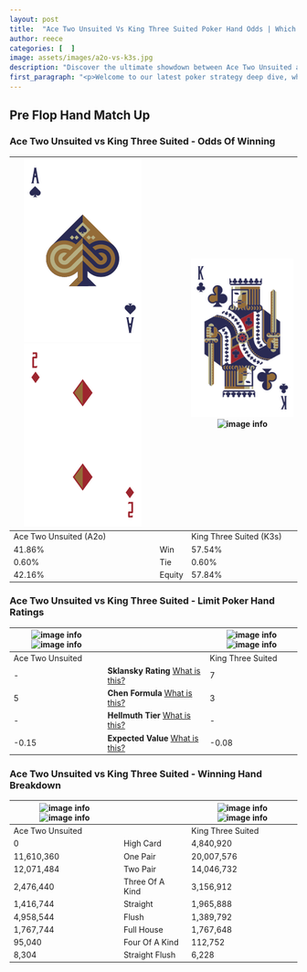 ```yaml
---
layout: post
title:  "Ace Two Unsuited Vs King Three Suited Poker Hand Odds | Which Is The Better Hand In Poker? A Complete Guide"
author: reece
categories: [  ]
image: assets/images/a2o-vs-k3s.jpg
description: "Discover the ultimate showdown between Ace Two Unsuited and King Three Suited in poker! Uncover the odds, strategies, and scenarios where one hand triumphs over the other. Get ready to up your poker game with this thrilling analysis."
first_paragraph: "<p>Welcome to our latest poker strategy deep dive, where we're pitting two distinct hands against each other in a high-stakes showdown: Ace Two Unsuited vs King Three Suited.</p><p>In the dynamic world of poker, every decision counts, and knowing which hand holds the upper hand is key to your success at the table.</p><p>In this article, we'll dissect these two hands, explore the scenarios where one dominates the other, and equip you with the knowledge to make strategic choices that can tip the odds in your favor.</p><p>Get ready to unravel the intriguing dynamics of these poker hands and elevate your game to new heights.</p>"
---
```




[comment]: # (sp0)

## Pre Flop Hand Match Up

<div class="table hand-ratings" markdown="1"> 



### Ace Two Unsuited vs King Three Suited - Odds Of Winning


    
| ![image info](assets/images/hand1/a.png) ![image info](assets/images/hand1/2o.png) |  | ![image info](assets/images/hand2/k.png) ![image info](assets/images/hand2/3s.png) |
| -------- | -------- | -------- |
| Ace Two Unsuited (A2o) |  | King Three Suited (K3s) |
| 41.86% | Win | 57.54% |
| 0.60% | Tie | 0.60% |
| 42.16% | Equity | 57.84% |




[comment]: # (sp1)



### Ace Two Unsuited vs King Three Suited - Limit Poker Hand Ratings


    
| ![image info](https://www.riverpairs.com/assets/images/hand1/a.png) ![image info](https://www.riverpairs.com/assets/images/hand1/2o.png) |  | ![image info](https://www.riverpairs.com/assets/images/hand2/k.png) ![image info](https://www.riverpairs.com/assets/images/hand2/3s.png) |
| -------- | -------- | -------- |
| Ace Two Unsuited |  | King Three Suited |
| - | **Sklansky Rating** [What is this?](/sklansky-rating-explained) | 7 |
| 5 | **Chen Formula** [What is this?](/chen-formula-explained) | 3 |
| - | **Hellmuth Tier** [What is this?](/Hellmuth-tier-explained) | - |
| -0.15 | **Expected Value** [What is this?](/expected-value-explained) | -0.08 |




[comment]: # (sp2)



### Ace Two Unsuited vs King Three Suited - Winning Hand Breakdown


    
| ![image info](https://www.riverpairs.com/assets/images/hand1/a.png) ![image info](https://www.riverpairs.com/assets/images/hand1/2o.png) |  | ![image info](https://www.riverpairs.com/assets/images/hand2/k.png) ![image info](https://www.riverpairs.com/assets/images/hand2/3s.png) |
| -------- | -------- | -------- |
| Ace Two Unsuited |  | King Three Suited |
| 0 | High Card | 4,840,920 |
| 11,610,360 | One Pair | 20,007,576 |
| 12,071,484 | Two Pair | 14,046,732 |
| 2,476,440 | Three Of A Kind | 3,156,912 |
| 1,416,744 | Straight | 1,965,888 |
| 4,958,544 | Flush | 1,389,792 |
| 1,767,744 | Full House | 1,767,648 |
| 95,040 | Four Of A Kind | 112,752 |
| 8,304 | Straight Flush | 6,228 |




[comment]: # (sp3)



</div>

[comment]: # (sp4)



[comment]: # (sp5)

